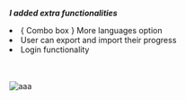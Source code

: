 <strong>*I added extra functionalities*</strong>
<br>
<li>{ Combo box } More languages option</li>
<li>User can export and import their progress</li>
<li>Login functionality</li>
<br>
<br>


![aaa](https://user-images.githubusercontent.com/122131469/221068425-0cb7098f-c9ed-4cde-b273-1dffa92b1f3c.gif)




